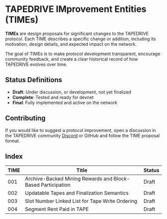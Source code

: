 # TAPEDRIVE IMprovement Entities (TIMEs)

**TIMEs** are design proposals for significant changes to the TAPEDRIVE protocol. Each TIME describes a specific change or addition, including its motivation, design details, and expected impact on the network.

The goal of TIMEs is to make protocol development transparent, encourage community feedback, and create a clear historical record of how TAPEDRIVE evolves over time.

## Status Definitions

- **Draft**: Under discussion, or development, not yet finalized
- **Complete**: Tested and ready for devnet
- **Final**: Fully implemented and active on the network

## Contributing

If you would like to suggest a protocol improvement, open a discussion in the TAPEDRIVE community [Discord](https://discord.gg/dVa9TWA45X) or GitHub and follow the TIME proposal format.

## Index

| TIME | Title | Status |
|------|-------|--------|
| 001 | Archive-Backed Mining Rewards and Block-Based Participation | Draft |
| 002 | Updatable Tapes and Finalization Semantics | Draft |
| 003 | Slot Number Linked List for Tape Write Ordering | Draft |
| 004 | Segment Rent Paid in TAPE | Draft |
